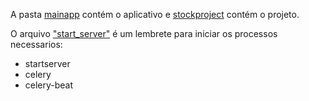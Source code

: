 A pasta [mainapp](mainapp) contém o aplicativo e [stockproject](stockproject) contém o projeto.


O arquivo ["start_server"](start_server.sh) é um lembrete para iniciar os processos necessarios:
  - startserver
  - celery
  - celery-beat
